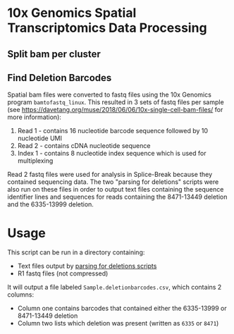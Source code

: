 # 10x Genomics Spatial Transcriptomics Data Processing
## Split bam per cluster
## Find Deletion Barcodes
Spatial bam files were converted to fastq files using the 10x Genomics program `bamtofastq_linux`. This resulted in 3 sets of fastq files per sample (see https://davetang.org/muse/2018/06/06/10x-single-cell-bam-files/ for more information):
1. Read 1 - contains 16 nucleotide barcode sequence followed by 10 nucleotide UMI
2. Read 2 - contains cDNA nucleotide sequence
3. Index 1 - contains 8 nucleotide index sequence which is used for multiplexing

Read 2 fastq files were used for analysis in Splice-Break because they contained sequencing data. The two "parsing for deletions" scripts were also run on these files in order to output text files containing the sequence identifier lines and sequences for reads containing the 8471-13449 deletion and the 6335-13999 deletion.
# Usage
This script can be run in a directory containing:
* Text files output by [parsing for deletions scripts](https://github.com/aomidsalar/RNA-Seq_SpliceBreak/tree/main/Parsing_for_Deletions)
* R1 fastq files (not compressed)

It will output a file labeled `Sample.deletionbarcodes.csv`, which contains 2 columns:
* Column one contains barcodes that contained either the 6335-13999 or 8471-13449 deletion
* Column two lists which deletion was present (written as `6335` or `8471`)
